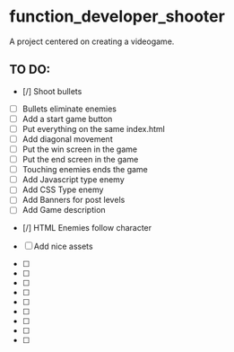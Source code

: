 # function_developer_shooter
A project centered on creating a videogame.


## TO DO:

- [/]  Shoot bullets
- [ ]  Bullets eliminate enemies
- [ ]  Add a start game button
- [ ]  Put everything on the same index.html
- [ ]  Add diagonal movement
- [ ]  Put the win screen in the game
- [ ]  Put the end screen in the game
- [ ]  Touching enemies ends the game
- [ ]  Add Javascript type enemy
- [ ]  Add CSS Type enemy
- [ ]  Add Banners for post levels 
- [ ]  Add Game description
- [/]  HTML Enemies follow character
- [ ]  Add nice assets
- [ ]  
- [ ]  

- [ ]  
- [ ]  
- [ ]  
- [ ]  
- [ ]  
- [ ]  
- [ ]  
